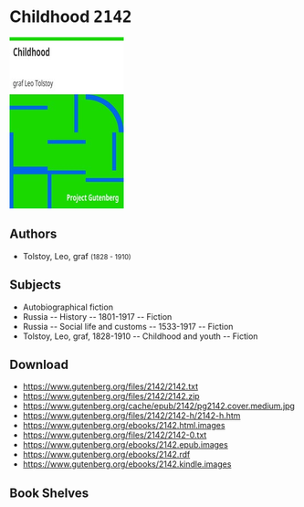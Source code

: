 # Childhood <kbd>2142</kbd>

![](./cover.medium.jpg "")

## Authors


 - Tolstoy, Leo, graf <small>(1828 - 1910)</small>

## Subjects


 - Autobiographical fiction
 - Russia -- History -- 1801-1917 -- Fiction
 - Russia -- Social life and customs -- 1533-1917 -- Fiction
 - Tolstoy, Leo, graf, 1828-1910 -- Childhood and youth -- Fiction

## Download


 - https://www.gutenberg.org/files/2142/2142.txt
 - https://www.gutenberg.org/files/2142/2142.zip
 - https://www.gutenberg.org/cache/epub/2142/pg2142.cover.medium.jpg
 - https://www.gutenberg.org/files/2142/2142-h/2142-h.htm
 - https://www.gutenberg.org/ebooks/2142.html.images
 - https://www.gutenberg.org/files/2142/2142-0.txt
 - https://www.gutenberg.org/ebooks/2142.epub.images
 - https://www.gutenberg.org/ebooks/2142.rdf
 - https://www.gutenberg.org/ebooks/2142.kindle.images

## Book Shelves


